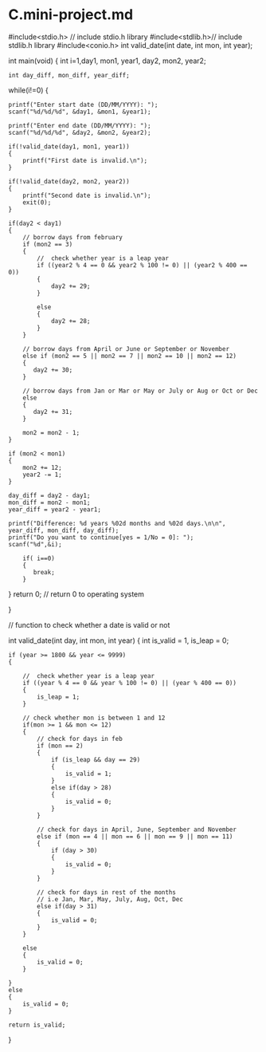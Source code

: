 # C.mini-project.md


#include<stdio.h> // include stdio.h library
#include<stdlib.h>// include stdlib.h library
#include<conio.h>
int valid_date(int date, int mon, int year);


int main(void)
{
    int i=1,day1, mon1, year1,
        day2, mon2, year2;

    int day_diff, mon_diff, year_diff;

while(i!=0)
{

    printf("Enter start date (DD/MM/YYYY): ");
    scanf("%d/%d/%d", &day1, &mon1, &year1);

    printf("Enter end date (DD/MM/YYYY): ");
    scanf("%d/%d/%d", &day2, &mon2, &year2);

    if(!valid_date(day1, mon1, year1))
    {
        printf("First date is invalid.\n");
    }

    if(!valid_date(day2, mon2, year2))
    {
        printf("Second date is invalid.\n");
        exit(0);
    }

    if(day2 < day1)
    {
        // borrow days from february
        if (mon2 == 3)
        {
            //  check whether year is a leap year
            if ((year2 % 4 == 0 && year2 % 100 != 0) || (year2 % 400 == 0))
            {
                day2 += 29;
            }

            else
            {
                day2 += 28;
            }
        }

        // borrow days from April or June or September or November
        else if (mon2 == 5 || mon2 == 7 || mon2 == 10 || mon2 == 12)
        {
           day2 += 30;
        }

        // borrow days from Jan or Mar or May or July or Aug or Oct or Dec
        else
        {
           day2 += 31;
        }

        mon2 = mon2 - 1;
    }

    if (mon2 < mon1)
    {
        mon2 += 12;
        year2 -= 1;
    }

    day_diff = day2 - day1;
    mon_diff = mon2 - mon1;
    year_diff = year2 - year1;

    printf("Difference: %d years %02d months and %02d days.\n\n", year_diff, mon_diff, day_diff);
    printf("Do you want to continue[yes = 1/No = 0]: ");
    scanf("%d",&i);

        if( i==0)
        {
           break;
        }


}
    return 0; // return 0 to operating system

}


// function to check whether a date is valid or not

int valid_date(int day, int mon, int year)
{
    int is_valid = 1, is_leap = 0;

    if (year >= 1800 && year <= 9999)
    {

        //  check whether year is a leap year
        if ((year % 4 == 0 && year % 100 != 0) || (year % 400 == 0))
        {
            is_leap = 1;
        }

        // check whether mon is between 1 and 12
        if(mon >= 1 && mon <= 12)
        {
            // check for days in feb
            if (mon == 2)
            {
                if (is_leap && day == 29)
                {
                    is_valid = 1;
                }
                else if(day > 28)
                {
                    is_valid = 0;
                }
            }

            // check for days in April, June, September and November
            else if (mon == 4 || mon == 6 || mon == 9 || mon == 11)
            {
                if (day > 30)
                {
                    is_valid = 0;
                }
            }

            // check for days in rest of the months
            // i.e Jan, Mar, May, July, Aug, Oct, Dec
            else if(day > 31)
            {
                is_valid = 0;
            }
        }

        else
        {
            is_valid = 0;
        }

    }
    else
    {
        is_valid = 0;
    }

    return is_valid;

}
